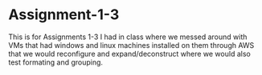 # Assignment-1-3
This is for Assignments 1-3 I had in class where we messed around with VMs that had windows and linux machines installed on them through AWS that we would reconfigure and expand/deconstruct where we would also test formating and grouping.
